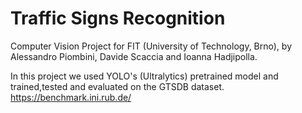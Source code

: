 # Traffic Signs Recognition
Computer Vision Project for FIT (University of Technology, Brno), by Alessandro Piombini, Davide Scaccia and Ioanna Hadjipolla. 

In this project we used YOLO's (Ultralytics) pretrained model and trained,tested and evaluated on the GTSDB dataset.
https://benchmark.ini.rub.de/

